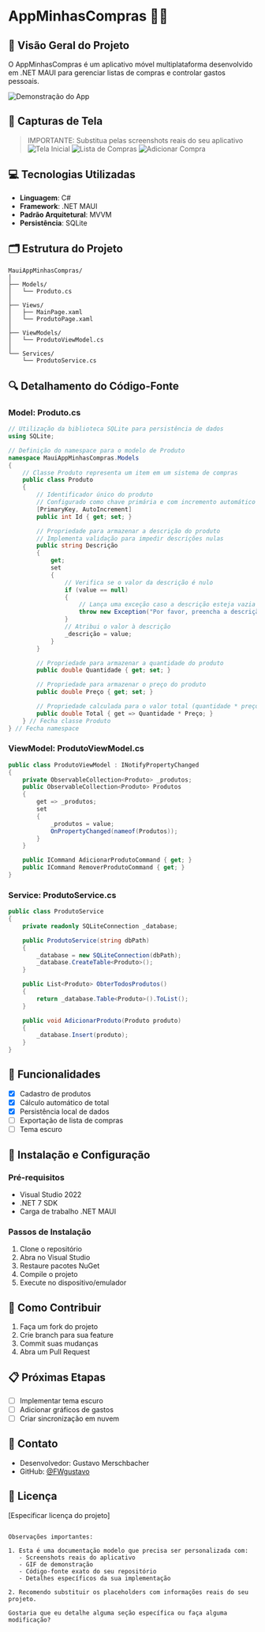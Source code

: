 # AppMinhasCompras 🛒📱

## 📌 Visão Geral do Projeto

O AppMinhasCompras é um aplicativo móvel multiplataforma desenvolvido em .NET MAUI para gerenciar listas de compras e controlar gastos pessoais.



![Demonstração do App](https://i.gifer.com/X5NZ.gif)

## 📸 Capturas de Tela

> IMPORTANTE: Substitua pelas screenshots reais do seu aplicativo
![Tela Inicial](D:/Users/231024/source/repos/MauiAppMinhasCompras/MauiAppMinhasCompras/Resources/Images/telainicial.png)
![Lista de Compras](/caminho/para/lista-compras.png)
![Adicionar Compra](/caminho/para/adicionar-compra.png)

## 💻 Tecnologias Utilizadas

- **Linguagem**: C#
- **Framework**: .NET MAUI
- **Padrão Arquitetural**: MVVM
- **Persistência**: SQLite

## 🗂️ Estrutura do Projeto

```
MauiAppMinhasCompras/
│
├── Models/
│   └── Produto.cs
│
├── Views/
│   ├── MainPage.xaml
│   └── ProdutoPage.xaml
│
├── ViewModels/
│   └── ProdutoViewModel.cs
│
└── Services/
    └── ProdutoService.cs
```

## 🔍 Detalhamento do Código-Fonte

### Model: Produto.cs
```csharp
// Utilização da biblioteca SQLite para persistência de dados
using SQLite;

// Definição do namespace para o modelo de Produto
namespace MauiAppMinhasCompras.Models
{
    // Classe Produto representa um item em um sistema de compras
    public class Produto 
    {
        // Identificador único do produto
        // Configurado como chave primária e com incremento automático
        [PrimaryKey, AutoIncrement]
        public int Id { get; set; }

        // Propriedade para armazenar a descrição do produto
        // Implementa validação para impedir descrições nulas
        public string Descrição 
        { 
            get; 
            set 
            {
                // Verifica se o valor da descrição é nulo
                if (value == null)
                {
                    // Lança uma exceção caso a descrição esteja vazia
                    throw new Exception("Por favor, preencha a descrição");
                }
                // Atribui o valor à descrição
                _descrição = value;
            } 
        }

        // Propriedade para armazenar a quantidade do produto
        public double Quantidade { get; set; }

        // Propriedade para armazenar o preço do produto
        public double Preço { get; set; }

        // Propriedade calculada para o valor total (quantidade * preço)
        public double Total { get => Quantidade * Preço; }
    } // Fecha classe Produto
} // Fecha namespace
```

### ViewModel: ProdutoViewModel.cs
```csharp
public class ProdutoViewModel : INotifyPropertyChanged
{
    private ObservableCollection<Produto> _produtos;
    public ObservableCollection<Produto> Produtos 
    {
        get => _produtos;
        set 
        {
            _produtos = value;
            OnPropertyChanged(nameof(Produtos));
        }
    }

    public ICommand AdicionarProdutoCommand { get; }
    public ICommand RemoverProdutoCommand { get; }
}
```

### Service: ProdutoService.cs
```csharp
public class ProdutoService
{
    private readonly SQLiteConnection _database;

    public ProdutoService(string dbPath)
    {
        _database = new SQLiteConnection(dbPath);
        _database.CreateTable<Produto>();
    }

    public List<Produto> ObterTodosProdutos()
    {
        return _database.Table<Produto>().ToList();
    }

    public void AdicionarProduto(Produto produto)
    {
        _database.Insert(produto);
    }
}
```

## 🚀 Funcionalidades

- [x] Cadastro de produtos
- [x] Cálculo automático de total
- [x] Persistência local de dados
- [ ] Exportação de lista de compras
- [ ] Tema escuro

## 🔧 Instalação e Configuração

### Pré-requisitos
- Visual Studio 2022
- .NET 7 SDK
- Carga de trabalho .NET MAUI

### Passos de Instalação
1. Clone o repositório
2. Abra no Visual Studio
3. Restaure pacotes NuGet
4. Compile o projeto
5. Execute no dispositivo/emulador

## 🤝 Como Contribuir

1. Faça um fork do projeto
2. Crie branch para sua feature
3. Commit suas mudanças
4. Abra um Pull Request

## 📋 Próximas Etapas

- [ ] Implementar tema escuro
- [ ] Adicionar gráficos de gastos
- [ ] Criar sincronização em nuvem

## 👥 Contato

- Desenvolvedor: Gustavo Merschbacher
- GitHub: [@FWgustavo](https://github.com/FWgustavo)

## 📄 Licença

[Especificar licença do projeto]
```

Observações importantes:

1. Esta é uma documentação modelo que precisa ser personalizada com:
   - Screenshots reais do aplicativo
   - GIF de demonstração
   - Código-fonte exato do seu repositório
   - Detalhes específicos da sua implementação

2. Recomendo substituir os placeholders com informações reais do seu projeto.

Gostaria que eu detalhe alguma seção específica ou faça alguma modificação?
